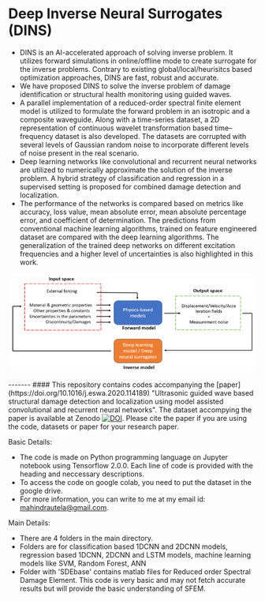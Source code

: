 # Deep Inverse Neural Surrogates (DINS)
* DINS is an AI-accelerated approach of solving inverse problem. It utilizes forward simulations in online/offline mode to create surrogate for the inverse problems. Contrary to existing global/local/heurisitcs based optimization approaches, DINS are fast, robust and accurate.
* We have proposed DINS to solve the inverse problem of damage identification or structural health monitoring using guided waves.
* A parallel implementation of a reduced-order spectral finite element model is utilized to formulate the forward problem in an isotropic and a composite waveguide. Along with a time-series dataset, a 2D representation of continuous wavelet transformation based time–frequency dataset is also developed. The datasets are corrupted with several levels of Gaussian random noise to incorporate different levels of noise present in the real scenario.
* Deep learning networks like convolutional and recurrent neural networks are utilized to numerically approximate the solution of the inverse problem. A hybrid strategy of classification and regression in a supervised setting is proposed for combined damage detection and localization.
* The performance of the networks is compared based on metrics like accuracy, loss value, mean absolute error, mean absolute percentage error, and coefficient of determination. The predictions from conventional machine learning algorithms, trained on feature engineered dataset are compared with the deep learning algorithms. The generalization of the trained deep networks on different excitation frequencies and a higher level of uncertainties is also highlighted in this work.
<p align="center">
  <img src="images/DINS.png" width="500" height="200" />
</p>
-------
#### This repository contains codes accompanying the [paper](https://doi.org/10.1016/j.eswa.2020.114189) "Ultrasonic guided wave based structural damage detection and localization using model assisted convolutional and recurrent neural networks". The dataset accompying the paper is available at Zenodo <a href="https://doi.org/10.5281/zenodo.13844147"><img src="https://zenodo.org/badge/DOI/10.5281/zenodo.13844147.svg" alt="DOI"></a>.
Please cite the paper if you are using the code, datasets or paper for your research paper. 

Basic Details:
* The code is made on Python programming language on Jupyter notebook using Tensorflow 2.0.0. Each line of code is provided with the heading and neccessary descriptions.
* To access the code on google colab, you need to put the dataset in the google drive.
* For more information, you can write to me at my email id: mahindrautela@gmail.com.

Main Details:
* There are 4 folders in the main directory.
* Folders are for classification based 1DCNN and 2DCNN models, regression based 1DCNN, 2DCNN and LSTM models, machine learning models like SVM, Random Forest, ANN
* Folder with 'SDEbase' contains matlab files for Reduced order Spectral Damage Element. This code is very basic and may not fetch accurate results but will provide the basic understanding of SFEM.
